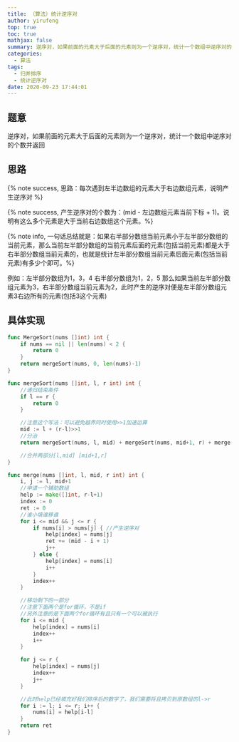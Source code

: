 ```yaml
---
title: （算法）统计逆序对
author: yirufeng
top: true
toc: true
mathjax: false
summary: 逆序对，如果前面的元素大于后面的元素则为一个逆序对，统计一个数组中逆序对的个数并返回
categories: 
  - 算法
tags:
  - 归并排序
  - 统计逆序对
date: 2020-09-23 17:44:01
---
```

## 题意

逆序对，如果前面的元素大于后面的元素则为一个逆序对，统计一个数组中逆序对的个数并返回

## 思路
{% note success, 思路：每次遇到左半边数组的元素大于右边数组元素，说明产生逆序对 %}

{% note success, 产生逆序对的个数为：(mid - 左边数组元素当前下标 + 1)。说明有这么多个元素是大于当前右边数组这个元素。%}

{% note info, 一句话总结就是：如果右半部分数组当前元素小于左半部分数组的当前元素，那么当前左半部分数组的当前元素后面的元素(包括当前元素)都是大于右半部分数组当前元素的，也就是统计左半部分数组当前元素后面元素(包括当前元素)有多少个即可。%}

例如：左半部分数组为1，3，4 右半部分数组为1，2，5
那么如果当前左半部分数组元素为3，右半部分数组当前元素为2，此时产生的逆序对便是左半部分数组元素3右边所有的元素(包括3这个元素)

<!-- more -->

## 具体实现
```go
func MergeSort(nums []int) int {
	if nums == nil || len(nums) < 2 {
		return 0
	}
	return mergeSort(nums, 0, len(nums)-1)
}

func mergeSort(nums []int, l, r int) int {
	//递归结束条件
	if l == r {
		return 0
	}

	//注意这个写法：可以避免越界同时使用>>1加速运算
	mid := l + (r-l)>>1
	//分治
	return mergeSort(nums, l, mid) + mergeSort(nums, mid+1, r) + merge(nums, l, mid, r)

	//合并两部分[l,mid] [mid+1,r]
}

func merge(nums []int, l, mid, r int) int {
	i, j := l, mid+1
	//申请一个辅助数组
	help := make([]int, r-l+1)
	index := 0
	ret := 0
	//谁小填谁移谁
	for i <= mid && j <= r {
		if nums[i] > nums[j] { //产生逆序对
			help[index] = nums[j]
			ret += (mid - i + 1)
			j++
		} else {
			help[index] = nums[i]
			i++
		}
		index++
	}

	//移动剩下的一部分
	//注意下面两个是for循环，不是if
	//另外注意的是下面两个for循环有且只有一个可以被执行
	for i <= mid {
		help[index] = nums[i]
		index++
		i++
	}

	for j <= r {
		help[index] = nums[j]
		index++
		j++
	}

	//此时help已经填充好我们排序后的数字了，我们需要将且拷贝到原数组的l->r
	for i := l; i <= r; i++ {
		nums[i] = help[i-l]
	}
	return ret
}
```